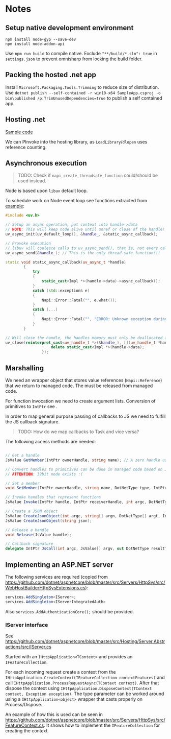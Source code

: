 # Notes

## Setup native development environment

```shell
npm install node-gyp --save-dev
npm install node-addon-api
```

Use `npm run build` to compile native.
Exclude `"**/build/*.sln": true` in `settings.json` to prevent omnisharp from locking the build folder.

## Packing the hosted .net app

Install `Microsoft.Packaging.Tools.Trimming` to reduce size of distribution.
Use `dotnet publish --self-contained -r win10-x64 SampleApp.csproj -o bin\published /p:TrimUnusedDependencies=true` to publish a self contained app.

## Hosting .net

[Sample code](https://github.com/dotnet/samples/tree/master/core/hosting/HostWithCoreClrHost)

We can PInvoke into the hosting library, as `LoadLibrary`/`dlopen` uses reference counting.

## Asynchronous execution

> TODO: Check if `napi_create_threadsafe_function` could/should be used instead.

Node is based upon `libuv` default loop.

To schedule work on Node event loop see functions extracted from [example](https://github.com/mika-fischer/napi-thread-safe-callback):

```cpp
#include <uv.h>

// Setup an async operation, put context into handle->data
// NOTE: This will keep node alive until unref or close of the handle!
uv_async_init(uv_default_loop(), &handle_, &static_async_callback);

// Provoke execution
// libuv will coalesce calls to uv_async_send(), that is, not every call to it will yield an execution of the callback.
uv_async_send(&handle_); // This is the only thread-safe function!!!

static void static_async_callback(uv_async_t *handle)
        {
            try
            {
                static_cast<Impl *>(handle->data)->async_callback();
            }
            catch (std::exception& e)
            {
                Napi::Error::Fatal("", e.what());
            }
            catch (...) 
            {
                Napi::Error::Fatal("", "ERROR: Unknown exception during async callback");
            }
        }

// Will close the handle, the handles memory must only be deallocated after the callback is called.
uv_close(reinterpret_cast<uv_handle_t *>(&handle_), [](uv_handle_t *handle) {
                    delete static_cast<Impl *>(handle->data);
                });

```

## Marshalling

We need an wrapper object that stores value references (`Napi::Reference`) that we return to managed code.
The must be released from managed code.

For function invocation we need to create argument lists.
Conversion of primitives to `IntPtr` see [](https://gist.github.com/jordanzhang/2288117).

In order to map general purpose passing of callbacks to JS we need to fulfill the JS callback signature.

> TODO: How do we map callbacks to Task and vice versa?

The following access methods are needed:
```cs

// Get a handle
JsValue GetMember(IntPtr ownerHandle, string name); // A zero handle uses the global object.

// Convert handles to primitives can be done in managed code based on JsType
// ATTENTION: 32bit node exists :(

// Set a member
void SetMember(IntPtr ownerHandle, string name, DotNetType type, IntPtr value);

// Invoke handles that represent functions
JsValue Invoke(IntPtr handle, IntPtr receiverHandle, int argc, DotNetType[] argt, IntPtr[] argv);

// Create a JSON object
JsValue CreateJsonObject(int argc, string[] argn, DotNetType[] argt, IntPtr[] argv);
JsValue CreateJsonObject(string json);

// Release a handle
void Release(JsValue handle);

// Callback signature
delegate IntPtr JsCall(int argc, JsValue[] argv, out DotNetType resultType)

```


## Implementing an ASP.NET server

The following services are required (copied from <https://github.com/dotnet/aspnetcore/blob/master/src/Servers/HttpSys/src/WebHostBuilderHttpSysExtensions.cs>):

```cs
services.AddSingleton<IServer>;
services.AddSingleton<IServerIntegratedAuth>
```

Also `services.AddAuthenticationCore();` should be provided.

### IServer interface

See <https://github.com/dotnet/aspnetcore/blob/master/src/Hosting/Server.Abstractions/src/IServer.cs>

Started with an `IHttpApplication<TContext>` and provides an `IFeatureCollection`.

For each incoming request create a context from the `IHttpApplication.CreateContext(IFeatureCollection contextFeatures)` and call `IHttpApplication.ProcessRequestAsync(TContext context)`. After that dispose the context using `IHttpApplication.DisposeContext(TContext context, Exception exception)`.
The type parameter can be worked around using a `IHttpApplication<object>` wrapper that casts properly on Process/Dispose.

An example of how this is used can be seen in <https://github.com/dotnet/aspnetcore/blob/master/src/Servers/HttpSys/src/FeatureContext.cs>.
It shows how to implement the `IFeatureCollection` for creating the context.









